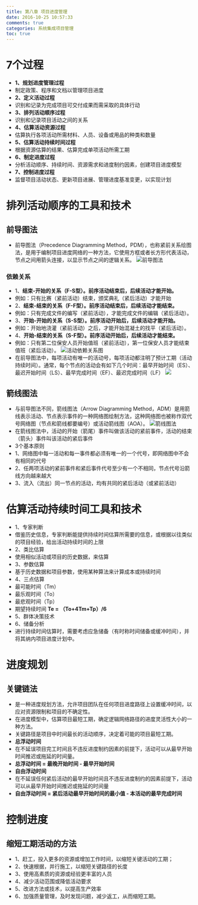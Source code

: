 ```yaml
---
title: 第八章 项目进度管理
date: 2016-10-25 10:57:33 
comments: true 
categories: 系统集成项目管理
toc: true
---
```


# 7个过程
- **1、规划进度管理过程**
 - 制定政策、程序和文档以管理项目进度
- **2、定义活动过程**
 - 识别和记录为完成项目可交付成果而需采取的具体行动
- **3、排列活动顺序过程**
 - 识别和记录项目活动之间的关系
- **4、估算活动资源过程**
 - 估算执行各项活动所需材料、人员、设备或用品的种类和数量
- **5、估算活动持续时间过程**
 - 根据资源估算的结果、估算完成单项活动所需工期
- **6、制定进度过程**
 - 分析活动顺序、持续时间、资源需求和进度制约因素，创建项目进度模型
- **7、控制进度过程**
 - 监督项目活动状态、更新项目进展、管理进度基准变更，以实现计划
<!--more-->

# 排列活动顺序的工具和技术
## 前导图法
- 前导图法（Precedence Diagramming Method，PDM），也称紧前关系绘图法，是用于编制项目进度网络的一种方法，它使用方框或者长方形代表活动，节点之间用箭头连接，以显示节点之间的逻辑关系。
![前导图法](20161106214152.png)
### 依赖关系
- 1、**结束-开始的关系（F-S型）。前序活动结束后，后续活动才能开始。**
 - 例如：只有比赛（紧前活动）结束，颁奖典礼（紧后活动）才能开始
- 2、**结束-结束的关系（F-F型）。前序活动结束后，后续活动才能结束。**
 - 例如：只有完成文件的编写（紧前活动），才能完成文件的编辑（紧后活动）。
- 3、**开始-开始的关系（S-S型）。前序活动开始后，后续活动才能开始。**
 - 例如：开始地浇灌（紧前活动）之后，才能开始混凝土的找平（紧后活动）。
- 4、**开始-结束的关系（S-F型）。前序活动开始后，后续活动才能结束。**
 - 例如：只有第二位保安人员开始值班（紧前活动），第一位保安人员才能结束值班（紧后活动）。
![活动依赖关系图](20161106214322.png)
 - 在前导图法中，每项活动有唯一的活动号，每项活动都注明了预计工期（活动持续时间）。通常，每个节点的活动会有如下几个时间：最早开始时间（ES）、最迟开始时间（LS）、最早完成时间（EF）、最迟完成时间（LF）
 ![](20161106214712.png)
 
## 箭线图法
- 与前导图法不同，箭线图法（Arrow Diagramming Method，ADM）是用箭线表示活动、节点表示事件的一种网络图绘制方法，这种网络图也被称作双代号网络图（节点和箭线都要编号）或活动箭线图（AOA）。
  ![箭线图法](20161106215655.png)
- 在箭线图法中，活动的开始（箭尾）事件叫做该活动的紧前事件，活动的结束（箭头）事件叫该活动的紧后事件
- 3个基本原则
 - 1、网络图中每一活动和每一事件都必须有唯一的一个代号，即网络图中不会有相同的代号
 - 2、任两项活动的紧前事件和紧后事件代号至少有一个不相同，节点代号沿箭线方向越来越大
 - 3、流入（流出）同一节点的活动，均有共同的紧后活动（或紧前活动）

# 估算活动持续时间工具和技术
- 1、专家判断
 - 借鉴历史信息，专家判断能提供持续时间估算所需要的信息，或根据以往类似的项目经验，给出活动持续时间的上限
- 2、类比估算
 - 使用相似活动或项目的历史数据，来估算
- 3、参数估算
 - 基于历史数据和项目参数，使用某种算法来计算成本或持续时间
- 4、三点估算
 - 最可能时间（Tm）
 - 最乐观时间（To）
 - 最悲观时间（Tp）
 - 期望持续时间 **Te = （To+4Tm+Tp）/6**
- 5、群体决策技术
- 6、储备分析
 - 进行持续时间估算时，需要考虑应急储备（有时称时间储备或缓冲时间），并将其纳内项目进度计划中。
 
# 进度规划
## 关键链法
- 是一种进度规划方法，允许项目团队在任何项目进度路径上设置缓冲时间，以应对资源限制和项目的不确定性。
- 在进度模型中，估算项目最短工期，确定逻辑网络路径的进度灵活性大小的一种方法。
- 关键路径是项目中时间最长的活动顺序，决定着可能的项目最短工期。
- **总浮动时间**
 - 在不延误项目完工时间且不违反进度制约因素的前提下，活动可以从最早开始时间推迟或拖延的时间量。
 - **总浮动时间 = 最晚开始时间 - 最早开始时间**
- **自由浮动时间**
 - 在不延误任何紧后活动的最早开始时间且不违反进度制约的因素前提下，活动可以从最早开始时间推迟或拖延的时间量
 -  **自由浮动时间 = 紧后活动最早开始时间的最小值 - 本活动的最早完成时间**

# 控制进度
## 缩短工期活动的方法
- 1、赶工，投入更多的资源或增加工作时间，以缩短关键活动的工期；
- 2、快速根据，并行施工，以缩短关键路径的长度
- 3、使用高素质的资源或经验更丰富的人员
- 4、减少活动范围或降低活动要求
- 5、改进方法或技术，以提高生产效率
- 6、加强质量管理，及时发现问题，减少返工，从而缩短工期。
